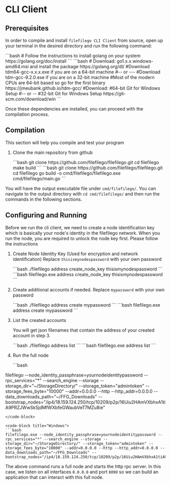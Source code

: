 # CLI Client

## Prerequisites

In order to compile and install `filefilego CLI Client` from source, open up your terminal in the desired directory and run the following command:

<code-group>
   <code-block title="Linux/Unix" active>
   ```bash
   # Follow the instructions to install golang on your system
   https://golang.org/doc/install
   ```
   </code-block>

   <code-block title="Windows">
   ```bash
   # Download: go1.x.x.windows-amd64.msi and install the package
   https://golang.org/dl/
   #Download tdm64-gcc-x.x.x.exe if you are on a 64-bit machine
   #-- or ---
   #Download tdm-gcc-9.2.0.exe if you are on a 32-bit machine
   #Most of the modern CPUs are 64-bit based so go for the first binary
   https://jmeubank.github.io/tdm-gcc/
   #Download:
   #64-bit Git for Windows Setup
   #-- or --
   #32-bit Git for Windows Setup
   https://git-scm.com/download/win
   ```
   </code-block>
</code-group>


Once these dependencies are installed, you can proceed with the compilation process.

## Compilation

This section will help you compile and test your program


1. Clone the main repository from github

   <code-group>
      <code-block title="Linux/Unix" active>
      ```bash
   git clone https://github.com/filefilego/filefilego.git
   cd filefilego
   make build
      ```
      </code-block>

      <code-block title="Windows">
      ```bash
   git clone https://github.com/filefilego/filefilego.git
   cd filefilego
   go build -o cmd/filefilego/filefilego.exe cmd/filefilego/main.go
      ```
      </code-block>
   </code-group>

  You will have the output executable file under `cmd/filefilego/`. You can navigate to the output directory with `cd cmd/filefilego/` and then run the commands in the following sections.

## Configuring and Running

Before we run the cli client, we need to create a node identification key which is basically your node's identity in the filefilego network. When you run the node, you are required to unlock the node key first. Please follow the instructions


1. Create Node Identity Key (Used for encryption and network identification) Replace `thisismynodespassword` with your own password

   <code-group>
   <code-block title="Linux/Unix" active>
   ```bash
   ./filefilego address create_node_key thisismynodespassword
   ```
   </code-block>

   <code-block title="Windows">
   ```bash
   filefilego.exe address create_node_key thisismynodespassword
   ```
   </code-block>
   </code-group>

2. Create additional accounts if needed. Replace `mypassword` with your own password

   <code-group>
   <code-block title="Linux/Unix" active>
   ```bash
   ./filefilego address create mypassword
   ```
   </code-block>

   <code-block title="Windows">
   ```bash
   filefilego.exe address create mypassword
   ```
   </code-block>
   </code-group>

3. List the created accounts

   You will get json filenames that contain the address of your created account in step 3.

   <code-group>
   <code-block title="Linux/Unix" active>
   ```bash
   ./filefilego address list
   ```
   </code-block>

   <code-block title="Windows">
   ```bash
   filefilego.exe address list
   ```
   </code-block>
   </code-group>

4. Run the full node


   <code-group>
   <code-block title="Linux/Unix" active>
   ```bash
filefilego --node_identity_passphrase=yournodeidentitypassword --rpc_services="*" --search_engine --storage --storage_dir="~/StorageDirectory/" --storage_token="admintoken" --storage_fees_byte="10000" --addr=0.0.0.0 --http --http_addr=0.0.0.0 --data_downloads_path="~/FFG_Downloads" --bootstrap_nodes="/ip4/18.159.124.250/tcp/10209/p2p/16Uiu2HAmVXbhxA1tiA9PRZJWwSk5jdMfWXbfeGWaubVeT7MZu8ie"
   ```
   </code-block>

   <code-block title="Windows">
   ```bash
filefilego.exe --node_identity_passphrase=yournodeidentitypassword --rpc_services="*" --search_engine --storage --storage_dir="~/StorageDirectory/" --storage_token="admintoken" --storage_fees_byte="10000" --addr=0.0.0.0 --http --http_addr=0.0.0.0 --data_downloads_path="~/FFG_Downloads" --bootstrap_nodes="/ip4/18.159.124.250/tcp/10209/p2p/16Uiu2HAmVXbhxA1tiA9PRZJWwSk5jdMfWXbfeGWaubVeT7MZu8ie"
   ```
   </code-block>
   </code-group>

   The above command runs a full node and starts the http rpc server. In this case, we listen on all interfaces `0.0.0.0` and port `8090` so we can build an application that can interact with this full node.